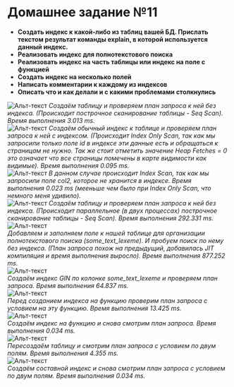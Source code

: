 
# Домашнее задание №11


* **Создать индекс к какой-либо из таблиц вашей БД. Прислать текстом результат команды explain, в которой используется данный индекс.**  
* **Реализовать индекс для полнотекстового поиска**  
* **Реализовать индекс на часть таблицы или индекс на поле с функцией**  
* **Создать индекс на несколько полей**  
* **Написать комментарии к каждому из индексов**  
* **Описать что и как делали и с какими проблемами столкнулись**  

![Альт-текст](Images/HW11/01.png)
_Создаём таблицу и проверяем план запроса к ней без индекса. (Происходит построчное сканирование таблицы - Seq Scan). Время выполнения 3.013 ms._  
![Альт-текст](Images/HW11/02.png)
_Создаём обычный индекс к таблице и проверяем план запроса к ней с индексом. 
(Происходит Index Only Scan, так как мы запросили только поле id в индексе эти данные есть и обращаться к страницам не нужно.
Так же стоит отметить значение Heap Fetches = 0 это означает что все страницы помечены в карте видимости как видимые).  Время выполнения 0.095 ms._  
![Альт-текст](Images/HW11/03.png)
_В данном случае происходит Index Scan, так как мы запросили поле col2, которое не хранится в индексе. Время выполнения 0.023 ms (мееньше чем было при Index Only Scan, что немного меня удивило)._  
![Альт-текст](Images/HW11/04.png)
_Создаём таблицу и проверяем план запроса к ней без индекса. (Происходит параллельное (в двух процессах) построчное сканирование таблицы - Seq Scan).  Время выполнения 292.331 ms._  
![Альт-текст](Images/HW11/05.png)  
_Добавляем и заполняем поле к нашей таблице для организации полнотекстового поиска (some_text_lexeme). И пробуем поиск по нему без индекса. (План запроса похож на предыдущий, добавилась JIT компиляция и время выполнения выросло).  Время выполнения 877.252 ms._  
![Альт-текст](Images/HW11/06.png)  
_Создаём индекс GIN по колонке some_text_lexeme и проверяем план запроса. Время выполнения 64.837 ms._  
![Альт-текст](Images/HW11/07.png)  
_Перед созданием индекса на функцию проверим план запроса с условием на эту функцию. Время выполнения 13.425 ms._  
![Альт-текст](Images/HW11/08.png)  
_Создаём индекс на функцию и снова смотрим план запроса. Время выполнения 0.034 ms._  
![Альт-текст](Images/HW11/09.png)  
_Пересоздаём таблицу и смотрим план запроса с условием по двум полям. Время выполнения 4.355 ms._  
![Альт-текст](Images/HW11/10.png)  
_Создаём составной индекс и снова смотрим план запроса с условием по двум полям. Время выполнения 0.034 ms._  
